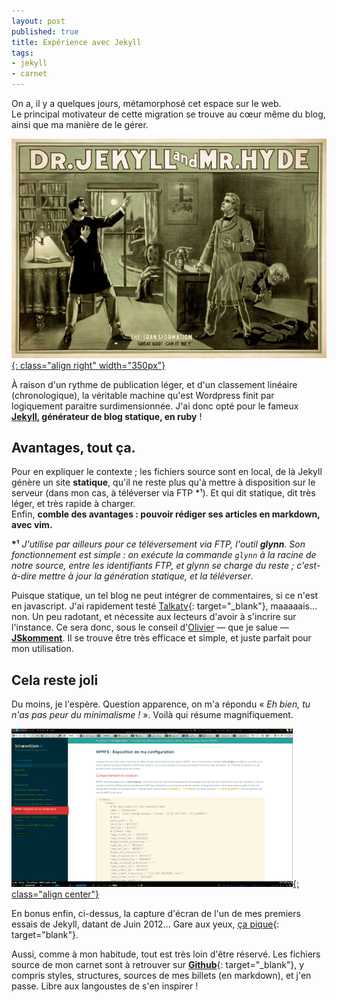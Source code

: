 ```yaml
---
layout: post
published: true
title: Expérience avec Jekyll
tags:
- jekyll
- carnet
---
```

On a, il y a quelques jours, métamorphosé cet espace sur le web.  
Le principal motivateur de cette migration se trouve au cœur même du blog, ainsi que ma manière de le gérer.

[![Dr. Jekyll and Mr. Hyde](/images/drjekyllmrhyde.jpg){: class="align right" width="350px"}](http://en.wikipedia.org/wiki/File:Dr_Jekyll_and_Mr_Hyde_poster_edit2.jpg)

À raison d'un rythme de publication léger, et d'un classement linéaire (chronologique), la véritable machine qu'est Wordpress finit par logiquement paraitre surdimensionnée. J'ai donc opté pour le fameux **[Jekyll](https://github.com/mojombo/jekyll), générateur de blog statique, en ruby** !

## Avantages, tout ça.
Pour en expliquer le contexte ; les fichiers source sont en local, de là Jekyll génère un site **statique**, qu'il ne reste plus qu'à mettre à disposition sur le serveur (dans mon cas, à téléverser via FTP \*¹). Et qui dit statique, dit très léger, et très rapide à charger.  
Enfin, **comble des avantages : pouvoir rédiger ses articles en markdown, avec vim.**

**\*¹** *J'utilise par ailleurs pour ce téléversement via FTP, l'outil __glynn__. Son fonctionnement est simple : on exécute la commande `glynn` à la racine de notre source, entre les identifiants FTP, et glynn se charge du reste ; c'est-à-dire mettre à jour la génération statique, et la téléverser*.

Puisque statique, un tel blog ne peut intégrer de commentaires, si ce n'est en javascript. J'ai rapidement testé [Talkatv](http://talka.tv){: target="\_blank"}, maaaaais… non. Un peu radotant, et nécessite aux lecteurs d'avoir à s'incrire sur l'instance. Ce sera donc, sous le conseil d'[Olivier](https://olivier.dossmann.net/) — que je salue — [**JSkomment**](http://code.google.com/p/jskomment/). Il se trouve être très efficace et simple, et juste parfait pour mon utilisation.

## Cela reste joli
Du moins, je l'espère. Question apparence, on m'a répondu « *Eh bien, tu n'as pas peur du minimalisme !* ». Voilà qui résume magnifiquement.  

[![capture d'écran Juin 2012](/images/captures/blog-solarized-mini.png){: class="align center"}](/images/captures/blog-solarized.png)

En bonus enfin, ci-dessus, la capture d'écran de l'un de mes premiers essais de Jekyll, datant de Juin 2012… Gare aux yeux, [ça pique](http://ethanschoonover.com/solarized){: target="blank"}.

Aussi, comme à mon habitude, tout est très loin d'être réservé. Les fichiers source de mon carnet sont à retrouver sur [**Github**](https://github.com/Schoewilliam/schoewilliam.legtux.org){: target="\_blank"}, y compris styles, structures, sources de mes billets (en markdown), et j'en passe. Libre aux langoustes de s'en inspirer !
